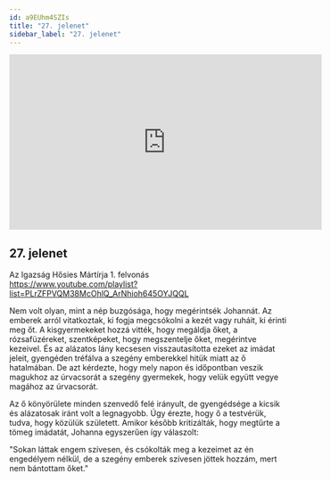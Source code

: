 ```yaml
---
id: a9EUhm4SZIs
title: "27. jelenet"
sidebar_label: "27. jelenet"
---
```


<div class="video-float-container">
  <iframe
    width="560"
    height="315"
    src="https://www.youtube.com/embed/a9EUhm4SZIs"
    title="YouTube video player"
    frameborder="0"
    allow="accelerometer; autoplay; clipboard-write; encrypted-media; gyroscope; picture-in-picture; web-share"
    referrerpolicy="strict-origin-when-cross-origin"
    allowfullscreen
  ></iframe>
</div>

## 27. jelenet

Az Igazság Hősies Mártírja 1. felvonás  
https://www.youtube.com/playlist?list=PLrZFPVQM38McOhlQ_ArNhioh645OYJQQL

Nem volt olyan, mint a nép buzgósága, hogy megérintsék Johannát. Az emberek arról vitatkoztak, ki fogja megcsókolni a kezét vagy ruháit, ki érinti meg őt. A kisgyermekeket hozzá vitték, hogy megáldja őket, a rózsafüzéreket, szentképeket, hogy megszentelje őket, megérintve kezeivel. És az alázatos lány kecsesen visszautasította ezeket az imádat jeleit, gyengéden tréfálva a szegény emberekkel hitük miatt az ő hatalmában. De azt kérdezte, hogy mely napon és időpontban veszik magukhoz az úrvacsorát a szegény gyermekek, hogy velük együtt vegye magához az úrvacsorát.

Az ő könyörülete minden szenvedő felé irányult, de gyengédsége a kicsik és alázatosak iránt volt a legnagyobb. Úgy érezte, hogy ő a testvérük, tudva, hogy közülük született. Amikor később kritizálták, hogy megtűrte a tömeg imádatát, Johanna egyszerűen így válaszolt:

"Sokan láttak engem szívesen, és csókolták meg a kezeimet az én engedélyem nélkül, de a szegény emberek szívesen jöttek hozzám, mert nem bántottam őket."
